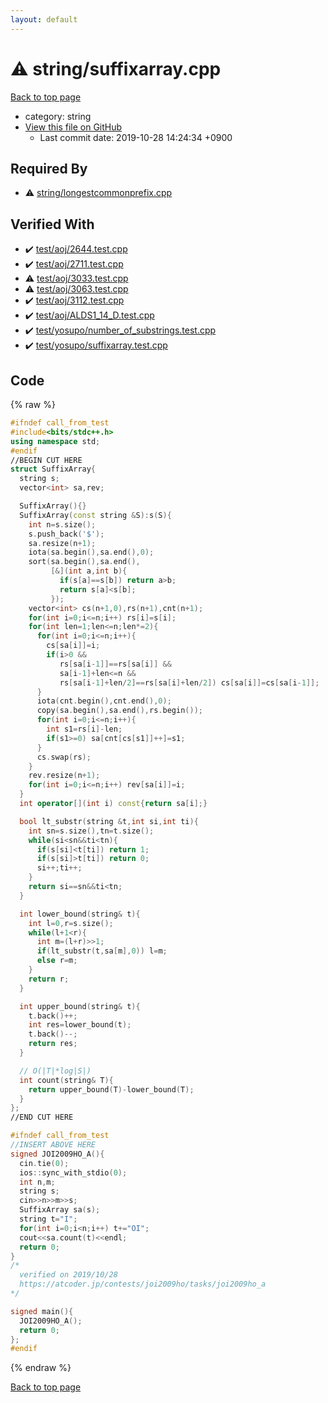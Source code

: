 ```yaml
---
layout: default
---
```


<!-- mathjax config similar to math.stackexchange -->
<script type="text/javascript" async
  src="https://cdnjs.cloudflare.com/ajax/libs/mathjax/2.7.5/MathJax.js?config=TeX-MML-AM_CHTML">
</script>
<script type="text/x-mathjax-config">
  MathJax.Hub.Config({
    TeX: { equationNumbers: { autoNumber: "AMS" }},
    tex2jax: {
      inlineMath: [ ['$','$'] ],
      processEscapes: true
    },
    "HTML-CSS": { matchFontHeight: false },
    displayAlign: "left",
    displayIndent: "2em"
  });
</script>

<script type="text/javascript" src="https://cdnjs.cloudflare.com/ajax/libs/jquery/3.4.1/jquery.min.js"></script>
<script src="https://cdn.jsdelivr.net/npm/jquery-balloon-js@1.1.2/jquery.balloon.min.js" integrity="sha256-ZEYs9VrgAeNuPvs15E39OsyOJaIkXEEt10fzxJ20+2I=" crossorigin="anonymous"></script>
<script type="text/javascript" src="../../assets/js/copy-button.js"></script>
<link rel="stylesheet" href="../../assets/css/copy-button.css" />


# :warning: string/suffixarray.cpp
<a href="../../index.html">Back to top page</a>

* category: string
* <a href="{{ site.github.repository_url }}/blob/master/string/suffixarray.cpp">View this file on GitHub</a>
    - Last commit date: 2019-10-28 14:24:34 +0900




## Required By
* :warning: <a href="longestcommonprefix.cpp.html">string/longestcommonprefix.cpp</a>


## Verified With
* :heavy_check_mark: <a href="../../verify/test/aoj/2644.test.cpp.html">test/aoj/2644.test.cpp</a>
* :heavy_check_mark: <a href="../../verify/test/aoj/2711.test.cpp.html">test/aoj/2711.test.cpp</a>
* :warning: <a href="../../verify/test/aoj/3033.test.cpp.html">test/aoj/3033.test.cpp</a>
* :warning: <a href="../../verify/test/aoj/3063.test.cpp.html">test/aoj/3063.test.cpp</a>
* :heavy_check_mark: <a href="../../verify/test/aoj/3112.test.cpp.html">test/aoj/3112.test.cpp</a>
* :heavy_check_mark: <a href="../../verify/test/aoj/ALDS1_14_D.test.cpp.html">test/aoj/ALDS1_14_D.test.cpp</a>
* :heavy_check_mark: <a href="../../verify/test/yosupo/number_of_substrings.test.cpp.html">test/yosupo/number_of_substrings.test.cpp</a>
* :heavy_check_mark: <a href="../../verify/test/yosupo/suffixarray.test.cpp.html">test/yosupo/suffixarray.test.cpp</a>


## Code
{% raw %}
```cpp
#ifndef call_from_test
#include<bits/stdc++.h>
using namespace std;
#endif
//BEGIN CUT HERE
struct SuffixArray{
  string s;
  vector<int> sa,rev;

  SuffixArray(){}
  SuffixArray(const string &S):s(S){
    int n=s.size();
    s.push_back('$');
    sa.resize(n+1);
    iota(sa.begin(),sa.end(),0);
    sort(sa.begin(),sa.end(),
         [&](int a,int b){
           if(s[a]==s[b]) return a>b;
           return s[a]<s[b];
         });
    vector<int> cs(n+1,0),rs(n+1),cnt(n+1);
    for(int i=0;i<=n;i++) rs[i]=s[i];
    for(int len=1;len<=n;len*=2){
      for(int i=0;i<=n;i++){
        cs[sa[i]]=i;
        if(i>0 &&
           rs[sa[i-1]]==rs[sa[i]] &&
           sa[i-1]+len<=n &&
           rs[sa[i-1]+len/2]==rs[sa[i]+len/2]) cs[sa[i]]=cs[sa[i-1]];
      }
      iota(cnt.begin(),cnt.end(),0);
      copy(sa.begin(),sa.end(),rs.begin());
      for(int i=0;i<=n;i++){
        int s1=rs[i]-len;
        if(s1>=0) sa[cnt[cs[s1]]++]=s1;
      }
      cs.swap(rs);
    }
    rev.resize(n+1);
    for(int i=0;i<=n;i++) rev[sa[i]]=i;
  }
  int operator[](int i) const{return sa[i];}

  bool lt_substr(string &t,int si,int ti){
    int sn=s.size(),tn=t.size();
    while(si<sn&&ti<tn){
      if(s[si]<t[ti]) return 1;
      if(s[si]>t[ti]) return 0;
      si++;ti++;
    }
    return si==sn&&ti<tn;
  }

  int lower_bound(string& t){
    int l=0,r=s.size();
    while(l+1<r){
      int m=(l+r)>>1;
      if(lt_substr(t,sa[m],0)) l=m;
      else r=m;
    }
    return r;
  }

  int upper_bound(string& t){
    t.back()++;
    int res=lower_bound(t);
    t.back()--;
    return res;
  }

  // O(|T|*log|S|)
  int count(string& T){
    return upper_bound(T)-lower_bound(T);
  }
};
//END CUT HERE

#ifndef call_from_test
//INSERT ABOVE HERE
signed JOI2009HO_A(){
  cin.tie(0);
  ios::sync_with_stdio(0);
  int n,m;
  string s;
  cin>>n>>m>>s;
  SuffixArray sa(s);
  string t="I";
  for(int i=0;i<n;i++) t+="OI";
  cout<<sa.count(t)<<endl;
  return 0;
}
/*
  verified on 2019/10/28
  https://atcoder.jp/contests/joi2009ho/tasks/joi2009ho_a
*/

signed main(){
  JOI2009HO_A();
  return 0;
};
#endif

```
{% endraw %}

<a href="../../index.html">Back to top page</a>

